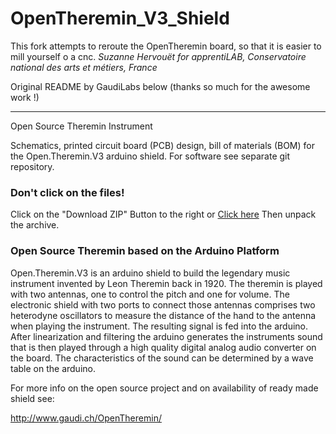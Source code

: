 # OpenTheremin_V3_Shield
This fork attempts to reroute the OpenTheremin board, so that it is easier to mill yourself o a cnc.
*Suzanne Hervouët for apprentiLAB, Conservatoire national des arts et métiers, France*

Original README by GaudiLabs below (thanks so much for the awesome work !)
___
Open Source Theremin Instrument

Schematics, printed circuit board (PCB) design, bill of materials (BOM) for the Open.Theremin.V3 arduino shield.
For software see separate git repository.

### Don't click on the files!
Click on the "Download ZIP" Button to the right or [Click here](https://github.com/GaudiLabs/OpenTheremin_Shield/archive/master.zip) 
Then unpack the archive.

### Open Source Theremin based on the Arduino Platform

Open.Theremin.V3 is an arduino shield to build the legendary music instrument invented by Leon Theremin back in 1920. The theremin is played with two antennas, one to control the pitch and one for volume. The electronic shield with two ports to connect those antennas comprises two heterodyne oscillators to measure the distance of the hand to the antenna when playing the instrument. The resulting signal is fed into the arduino. After linearization and filtering the arduino generates the instruments sound that is then played through a high quality digital analog audio converter on the board. The characteristics of the sound can be determined by a wave table on the arduino.

For more info on the open source project and on availability of ready made shield see:

http://www.gaudi.ch/OpenTheremin/



